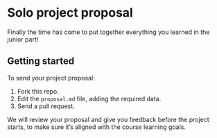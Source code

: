 # Solo project proposal

Finally the time has come to put together everything you learned in the junior part!

## Getting started

To send your project proposal:

1. Fork this repo.
2. Edit the `proposal.md` file, adding the required data.
3. Send a pull request.

We will review your proposal and give you feedback before the project starts, to make sure it’s aligned with the course learning goals.
